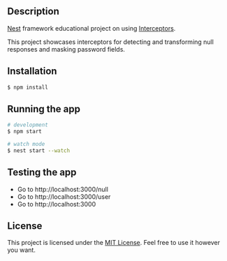 ## Description

[Nest](https://github.com/nestjs/nest) framework educational project on using [Interceptors](https://docs.nestjs.com/interceptors).

This project showcases interceptors for detecting and transforming null responses and masking password fields.

## Installation

```bash
$ npm install
```

## Running the app

```bash
# development
$ npm start

# watch mode
$ nest start --watch
```

## Testing the app

- Go to http://localhost:3000/null
- Go to http://localhost:3000/user
- Go to http://localhost:3000

## License

This project is licensed under the [MIT License](https://opensource.org/licenses/MIT). Feel free to use it however you want.
